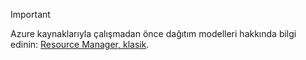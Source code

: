 > [!IMPORTANT]
> Azure kaynaklarıyla çalışmadan önce dağıtım modelleri hakkında bilgi edinin: [Resource Manager, klasik](../articles/azure-resource-manager/resource-manager-deployment-model.md).


<!--HONumber=Nov16_HO5-->


